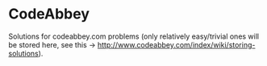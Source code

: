 # CodeAbbey
Solutions for codeabbey.com problems (only relatively easy/trivial ones will be stored here, see this -> http://www.codeabbey.com/index/wiki/storing-solutions).
 
